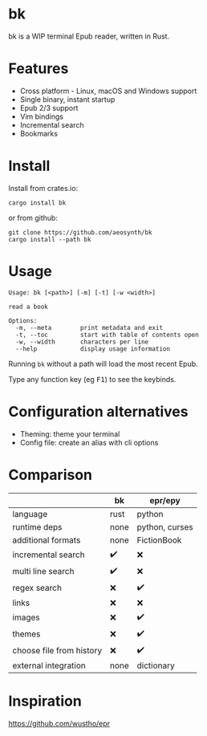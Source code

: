 # bk
bk is a WIP terminal Epub reader, written in Rust.

# Features
- Cross platform - Linux, macOS and Windows support
- Single binary, instant startup
- Epub 2/3 support
- Vim bindings
- Incremental search
- Bookmarks

# Install
Install from crates.io:

    cargo install bk

or from github:

    git clone https://github.com/aeosynth/bk
    cargo install --path bk

# Usage

    Usage: bk [<path>] [-m] [-t] [-w <width>]

    read a book

    Options:
      -m, --meta        print metadata and exit
      -t, --toc         start with table of contents open
      -w, --width       characters per line
      --help            display usage information

Running `bk` without a path will load the most recent Epub.

Type any function key (eg <kbd>F1</kbd>) to see the keybinds.

# Configuration alternatives

- Theming: theme your terminal
- Config file: create an alias with cli options

# Comparison
|   | bk | epr/epy |
| - | - | - |
| language | rust | python |
| runtime deps | none | python, curses |
| additional formats | none | FictionBook |
| incremental search | :heavy_check_mark: | :x: |
| multi line search | :heavy_check_mark: | :x: |
| regex search | :x: | :heavy_check_mark: |
| links | :x: | :x: |
| images | :x: | :heavy_check_mark: |
| themes | :x: | :heavy_check_mark: |
| choose file from history | :x: | :heavy_check_mark: |
| external integration | none | dictionary |

# Inspiration
<https://github.com/wustho/epr>
